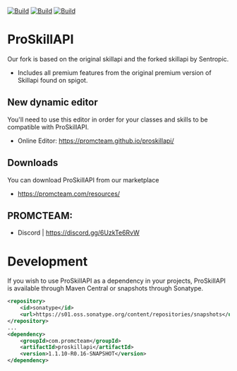 [![Build](https://github.com/promcteam/proskillapi/actions/workflows/maven.yml/badge.svg?branch=main)](https://github.com/promcteam/promccore/packages/1203744)
[![Build](https://github.com/promcteam/proskillapi/actions/workflows/release.yml/badge.svg?branch=main)](https://github.com/promcteam/promccore/packages/1203744)
[![Build](https://github.com/promcteam/proskillapi/actions/workflows/devbuild.yml/badge.svg?branch=dev)](https://github.com/promcteam/promccore/packages/1203744)

# ProSkillAPI
Our fork is based on the original skillapi and the forked skillapi by Sentropic.
* Includes all  premium features from the original premium version of Skillapi found on spigot.

## New dynamic editor
You'll need to use this editor in order for your classes and skills to be compatible with ProSkillAPI.
* Online Editor: https://promcteam.github.io/proskillapi/

## Downloads
You can download ProSkillAPI from our marketplace
* https://promcteam.com/resources/

## PROMCTEAM:
* Discord | https://discord.gg/6UzkTe6RvW

# Development 

If you wish to use ProSkillAPI as a dependency in your projects, ProSkillAPI is available through Maven Central
or snapshots through Sonatype.

```xml
<repository>
    <id>sonatype</id>
    <url>https://s01.oss.sonatype.org/content/repositories/snapshots</url>
</repository>
...
<dependency>
    <groupId>com.promcteam</groupId>
    <artifactId>proskillapi</artifactId>
    <version>1.1.10-R0.16-SNAPSHOT</version>
</dependency>
```
